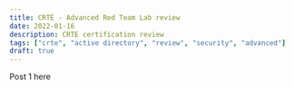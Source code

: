 ```yaml
---
title: CRTE - Advanced Red Team Lab review
date: 2022-01-16
description: CRTE certification review
tags: ["crte", "active directory", "review", "security", "advanced"]
draft: true
---
```


Post 1 here
